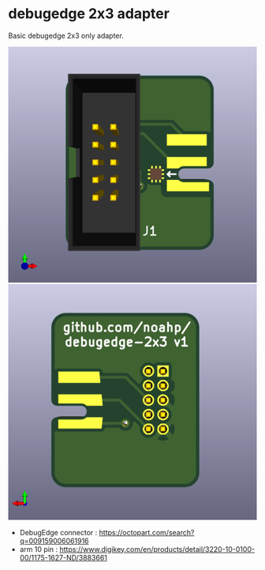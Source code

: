 # debugedge 2x3 adapter

Basic debugedge 2x3 only adapter.

![top](debugedge-2x3_top.png) ![bottom](debugedge-2x3_bottom.png)

- DebugEdge connector : https://octopart.com/search?q=009159006061916
- arm 10 pin : https://www.digikey.com/en/products/detail/3220-10-0100-00/1175-1627-ND/3883661
